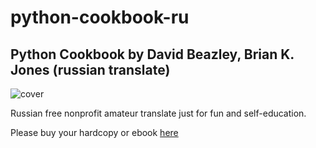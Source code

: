# python-cookbook-ru
## Python Cookbook by David Beazley, Brian K. Jones (russian translate)

![cover](http://akamaicovers.oreilly.com/images/0636920027072/lrg.jpg)

Russian free nonprofit amateur translate just for fun and self-education.

Please buy your hardcopy or ebook [here](http://www.amazon.com/Python-Cookbook-Third-David-Beazley/dp/1449340377)
